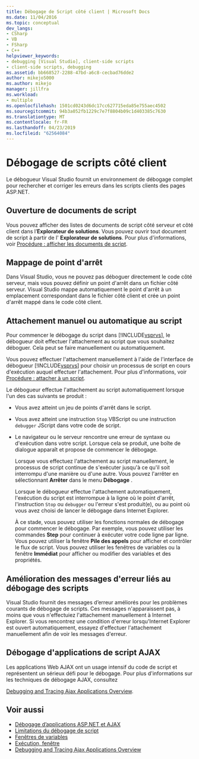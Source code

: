 ```yaml
---
title: Débogage de Script côté client | Microsoft Docs
ms.date: 11/04/2016
ms.topic: conceptual
dev_langs:
- CSharp
- VB
- FSharp
- C++
helpviewer_keywords:
- debugging [Visual Studio], client-side scripts
- client-side scripts, debugging
ms.assetid: bb668527-2288-47bd-a6c8-cecbad76dde2
author: mikejo5000
ms.author: mikejo
manager: jillfra
ms.workload:
- multiple
ms.openlocfilehash: 1501cd0243d6dc17cc627715eda85e755aec4502
ms.sourcegitcommit: 94b3a052fb1229c7e7f8804b09c1d403385c7630
ms.translationtype: MT
ms.contentlocale: fr-FR
ms.lasthandoff: 04/23/2019
ms.locfileid: "62564084"
---
```

# <a name="client-side-script-debugging"></a>Débogage de scripts côté client
Le débogueur Visual Studio fournit un environnement de débogage complet pour rechercher et corriger les erreurs dans les scripts clients des pages ASP.NET.

## <a name="opening-script-documents"></a>Ouverture de documents de script
Vous pouvez afficher des listes de documents de script côté serveur et côté client dans l’**Explorateur de solutions**. Vous pouvez ouvrir tout document de script à partir de l' **Explorateur de solutions**. Pour plus d'informations, voir [Procédure : afficher les documents de script](../debugger/how-to-view-script-documents.md).

## <a name="breakpoint-mapping"></a>Mappage de point d'arrêt
 Dans Visual Studio, vous ne pouvez pas déboguer directement le code côté serveur, mais vous pouvez définir un point d'arrêt dans un fichier côté serveur. Visual Studio mappe automatiquement le point d'arrêt à un emplacement correspondant dans le fichier côté client et crée un point d'arrêt mappé dans le code côté client.

## <a name="manually-or-automatically-attaching-to-script"></a>Attachement manuel ou automatique au script
 Pour commencer le débogage du script dans [!INCLUDE[vsprvs](../code-quality/includes/vsprvs_md.md)], le débogueur doit effectuer l'attachement au script que vous souhaitez déboguer. Cela peut se faire manuellement ou automatiquement.

 Vous pouvez effectuer l'attachement manuellement à l'aide de l'interface de débogueur [!INCLUDE[vsprvs](../code-quality/includes/vsprvs_md.md)] pour choisir un processus de script en cours d'exécution auquel effectuer l'attachement. Pour plus d'informations, voir [Procédure : attacher à un script](../debugger/how-to-attach-to-script.md).

 Le débogueur effectue l'attachement au script automatiquement lorsque l'un des cas suivants se produit :

- Vous avez atteint un jeu de points d'arrêt dans le script.

- Vous avez atteint une instruction `Stop` VBScript ou une instruction `debugger` JScript dans votre code de script.

- Le navigateur ou le serveur rencontre une erreur de syntaxe ou d'exécution dans votre script. Lorsque cela se produit, une boîte de dialogue apparaît et propose de commencer le débogage.

  Lorsque vous effectuez l'attachement au script manuellement, le processus de script continue de s'exécuter jusqu'à ce qu'il soit interrompu d'une manière ou d'une autre. Vous pouvez l'arrêter en sélectionnant **Arrêter** dans le menu **Débogage** .

  Lorsque le débogueur effectue l'attachement automatiquement, l'exécution du script est interrompue à la ligne où le point d'arrêt, l'instruction `Stop` ou `debugger` ou l'erreur s'est produit(e), ou au point où vous avez choisi de lancer le débogage dans Internet Explorer.

  À ce stade, vous pouvez utiliser les fonctions normales de débogage pour commencer le débogage. Par exemple, vous pouvez utiliser les commandes **Step** pour continuer à exécuter votre code ligne par ligne. Vous pouvez utiliser la fenêtre **Pile des appels** pour afficher et contrôler le flux de script. Vous pouvez utiliser les fenêtres de variables ou la fenêtre **Immédiat** pour afficher ou modifier des variables et des propriétés.

## <a name="enhanced-error-messages-for-script-debugging"></a>Amélioration des messages d'erreur liés au débogage des scripts
 Visual Studio fournit des messages d’erreur améliorés pour les problèmes courants de débogage de scripts. Ces messages n'apparaissent pas, à moins que vous n'effectuiez l'attachement manuellement à Internet Explorer. Si vous rencontrez une condition d'erreur lorsqu'Internet Explorer est ouvert automatiquement, essayez d'effectuer l'attachement manuellement afin de voir les messages d'erreur.

## <a name="debugging-ajax-script-applications"></a>Débogage d'applications de script AJAX
 Les applications Web AJAX ont un usage intensif du code de script et représentent un sérieux défi pour le débogage. Pour plus d'informations sur les techniques de débogage AJAX, consultez

 [Debugging and Tracing Ajax Applications Overview](https://msdn.microsoft.com/Library/92684ea0-7bb4-4a34-9203-3aa6394ce375).

## <a name="see-also"></a>Voir aussi

- [Débogage d’applications ASP.NET et AJAX](/visualstudio/debugger/how-to-enable-debugging-for-aspnet-applications)
- [Limitations du débogage de script](../debugger/limitations-on-script-debugging.md)
- [Fenêtres de variables](../debugger/debugger-windows.md)
- [Exécution, fenêtre](../ide/reference/immediate-window.md)
- [Debugging and Tracing Ajax Applications Overview](https://msdn.microsoft.com/Library/92684ea0-7bb4-4a34-9203-3aa6394ce375)